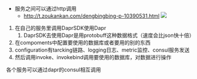 - 服务之间可以通过http调用
	- http://t.zoukankan.com/dengbingbing-p-10390531.html
![](https://images2017.cnblogs.com/blog/1216496/201710/1216496-20171019104632287-239294179.png)


1. 在自己的服务里调用DaprSDK使用Dapr
	1. DaprSDK去使用Dapr是用protobuff这种数据格式（速度会比json快十倍）
2. 在compoments中配置要使用的数据库或者要用的别的东西
3. configuration有tarcking链路、logging日志、metric监控、consul服务发送
4. 然后调用invoke、invokebind调用要使用的数据库，对数据进行操作

各个服务可以通过dapr的consul相互调用
